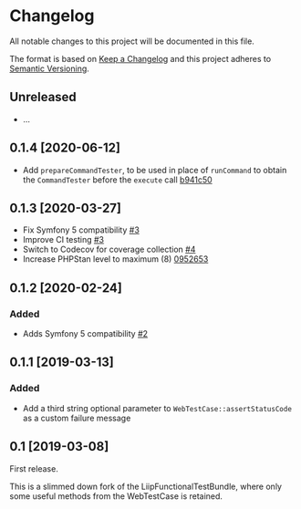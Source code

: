 # Changelog
All notable changes to this project will be documented in this file.

The format is based on [Keep a Changelog](http://keepachangelog.com/en/1.0.0/)
and this project adheres to [Semantic Versioning](http://semver.org/spec/v2.0.0.html).
## Unreleased
 * ...

## 0.1.4 [2020-06-12]
 * Add `prepareCommandTester`, to be used in place of `runCommand` to obtain the `CommandTester` before the `execute` call [b941c50](https://github.com/facile-it/symfony-functional-testcase/commit/b941c500a270acdd34c8479440d3c710ca667d1f)

## 0.1.3 [2020-03-27]
 * Fix Symfony 5 compatibility [#3](https://github.com/facile-it/symfony-functional-testcase/pull/3)
 * Improve CI testing [#3](https://github.com/facile-it/symfony-functional-testcase/pull/3)
 * Switch to Codecov for coverage collection [#4](https://github.com/facile-it/symfony-functional-testcase/pull/4)
 * Increase PHPStan level to maximum (8) [0952653](https://github.com/facile-it/symfony-functional-testcase/commit/095265358f7494ed95cd0c4fc20fe6e38e5f72fe)

## 0.1.2 [2020-02-24]
### Added
 * Adds Symfony 5 compatibility [#2](https://github.com/facile-it/symfony-functional-testcase/pull/2)

## 0.1.1 [2019-03-13]
### Added
 * Add a third string optional parameter to `WebTestCase::assertStatusCode` as a custom failure message 

## 0.1 [2019-03-08]
First release.

This is a slimmed down fork of the LiipFunctionalTestBundle, where only some useful methods from the WebTestCase is retained.
